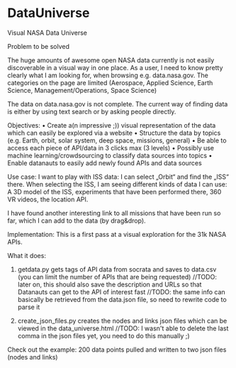 # DataUniverse

Visual NASA Data Universe

Problem to be solved

The huge amounts of awesome open NASA data currently is not easily discoverable in a visual way in one place.
As a user, I need to know pretty clearly what I am looking for, when browsing e.g. data.nasa.gov.
The categories on the page are limited (Aerospace, Applied Science, Earth Science, Management/Operations, Space Science)

The data on data.nasa.gov is not complete.
The current way of finding data is either by using text search or by asking people directly.

Objectives:
•	Create a(n impressive ;)) visual representation of the data which can easily be explored via a website
•	Structure the data by topics (e.g. Earth, orbit, solar system, deep space, missions, general)
•	Be able to access each piece of API/data in 3 clicks max (3 levels)
•	Possibly use machine learning/crowdsourcing to classify data sources into topics
•	Enable datanauts to easily add newly found APIs and data sources

Use case:
I want to play with ISS data:
I can select „Orbit“ and find the „ISS“ there.
When selecting the ISS, I am seeing different kinds of data I can use:
A 3D model of the ISS, experiments that have been performed there, 360 VR videos, the location API.

I have found another interesting link to all missions that have been run so far, which I can add to the data (by drag&drop).


Implementation:
This is a first pass at a visual exploration for the 31k NASA APIs.

What it does:
1) getdata.py gets tags of API data from socrata and saves to data.csv (you can limit the number of APIs that are being requested) //TODO: later on, this should also save the description and URLs so that Datanauts can get to the API of interest fast
//TODO: the same info can basically be retrieved from the data.json file, so need to rewrite code to parse it

2) create_json_files.py creates the nodes and links json files which can be viewed in the data_universe.html //TODO: I wasn't able to delete the last comma in the json files yet, you need to do this manually ;)

Check out the example:
200 data points pulled and written to two json files (nodes and links)
